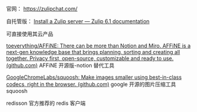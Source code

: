 官网：
https://zulipchat.com/

自托管版：
[Install a Zulip server — Zulip 6.1 documentation](https://zulip.readthedocs.io/en/stable/production/install.html)

可直接使用其云产品


[toeverything/AFFiNE: There can be more than Notion and Miro. AFFiNE is a next-gen knowledge base that brings planning, sorting and creating all together. Privacy first, open-source, customizable and ready to use. (github.com)](https://github.com/toeverything/AFFiNE)
AFFiNE 开源版-notion 替代工具

[GoogleChromeLabs/squoosh: Make images smaller using best-in-class codecs, right in the browser. (github.com)](https://github.com/GoogleChromeLabs/squoosh)
google 开源的图片压缩工具 squoosh


redisson  官方推荐的 redis 客户端